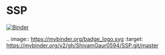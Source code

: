 # SSP

[![Binder](https://mybinder.org/badge_logo.svg)](https://mybinder.org/v2/gh/ShivamGaur0594/SSP.git/master)

.. image:: https://mybinder.org/badge_logo.svg :target: https://mybinder.org/v2/gh/ShivamGaur0594/SSP.git/master
